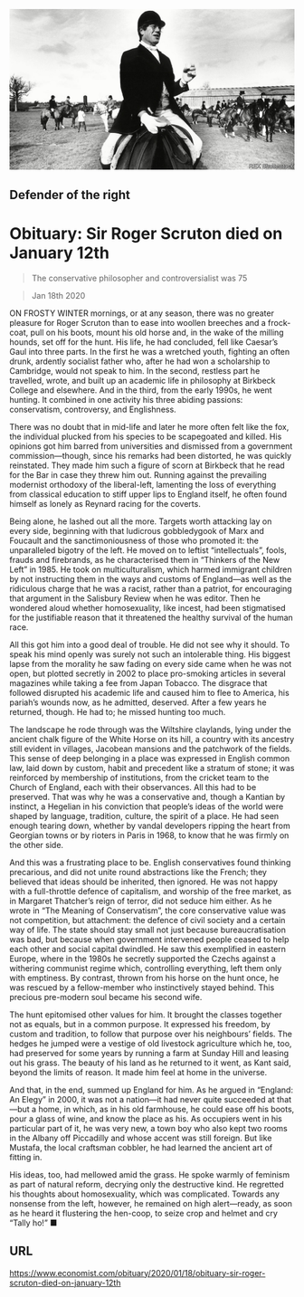 ![](./images/20200118_OBP001_0.jpg)

## Defender of the right

# Obituary: Sir Roger Scruton died on January 12th

> The conservative philosopher and controversialist was 75

> Jan 18th 2020

ON FROSTY WINTER mornings, or at any season, there was no greater pleasure for Roger Scruton than to ease into woollen breeches and a frock-coat, pull on his boots, mount his old horse and, in the wake of the milling hounds, set off for the hunt. His life, he had concluded, fell like Caesar’s Gaul into three parts. In the first he was a wretched youth, fighting an often drunk, ardently socialist father who, after he had won a scholarship to Cambridge, would not speak to him. In the second, restless part he travelled, wrote, and built up an academic life in philosophy at Birkbeck College and elsewhere. And in the third, from the early 1990s, he went hunting. It combined in one activity his three abiding passions: conservatism, controversy, and Englishness.

There was no doubt that in mid-life and later he more often felt like the fox, the individual plucked from his species to be scapegoated and killed. His opinions got him barred from universities and dismissed from a government commission—though, since his remarks had been distorted, he was quickly reinstated. They made him such a figure of scorn at Birkbeck that he read for the Bar in case they threw him out. Running against the prevailing modernist orthodoxy of the liberal-left, lamenting the loss of everything from classical education to stiff upper lips to England itself, he often found himself as lonely as Reynard racing for the coverts.

Being alone, he lashed out all the more. Targets worth attacking lay on every side, beginning with that ludicrous gobbledygook of Marx and Foucault and the sanctimoniousness of those who promoted it: the unparalleled bigotry of the left. He moved on to leftist “intellectuals”, fools, frauds and firebrands, as he characterised them in “Thinkers of the New Left” in 1985. He took on multiculturalism, which harmed immigrant children by not instructing them in the ways and customs of England—as well as the ridiculous charge that he was a racist, rather than a patriot, for encouraging that argument in the Salisbury Review when he was editor. Then he wondered aloud whether homosexuality, like incest, had been stigmatised for the justifiable reason that it threatened the healthy survival of the human race.

All this got him into a good deal of trouble. He did not see why it should. To speak his mind openly was surely not such an intolerable thing. His biggest lapse from the morality he saw fading on every side came when he was not open, but plotted secretly in 2002 to place pro-smoking articles in several magazines while taking a fee from Japan Tobacco. The disgrace that followed disrupted his academic life and caused him to flee to America, his pariah’s wounds now, as he admitted, deserved. After a few years he returned, though. He had to; he missed hunting too much.

The landscape he rode through was the Wiltshire claylands, lying under the ancient chalk figure of the White Horse on its hill, a country with its ancestry still evident in villages, Jacobean mansions and the patchwork of the fields. This sense of deep belonging in a place was expressed in English common law, laid down by custom, habit and precedent like a stratum of stone; it was reinforced by membership of institutions, from the cricket team to the Church of England, each with their observances. All this had to be preserved. That was why he was a conservative and, though a Kantian by instinct, a Hegelian in his conviction that people’s ideas of the world were shaped by language, tradition, culture, the spirit of a place. He had seen enough tearing down, whether by vandal developers ripping the heart from Georgian towns or by rioters in Paris in 1968, to know that he was firmly on the other side.

And this was a frustrating place to be. English conservatives found thinking precarious, and did not unite round abstractions like the French; they believed that ideas should be inherited, then ignored. He was not happy with a full-throttle defence of capitalism, and worship of the free market, as in Margaret Thatcher’s reign of terror, did not seduce him either. As he wrote in “The Meaning of Conservatism”, the core conservative value was not competition, but attachment: the defence of civil society and a certain way of life. The state should stay small not just because bureaucratisation was bad, but because when government intervened people ceased to help each other and social capital dwindled. He saw this exemplified in eastern Europe, where in the 1980s he secretly supported the Czechs against a withering communist regime which, controlling everything, left them only with emptiness. By contrast, thrown from his horse on the hunt once, he was rescued by a fellow-member who instinctively stayed behind. This precious pre-modern soul became his second wife.

The hunt epitomised other values for him. It brought the classes together not as equals, but in a common purpose. It expressed his freedom, by custom and tradition, to follow that purpose over his neighbours’ fields. The hedges he jumped were a vestige of old livestock agriculture which he, too, had preserved for some years by running a farm at Sunday Hill and leasing out his grass. The beauty of his land as he returned to it went, as Kant said, beyond the limits of reason. It made him feel at home in the universe.

And that, in the end, summed up England for him. As he argued in “England: An Elegy” in 2000, it was not a nation—it had never quite succeeded at that—but a home, in which, as in his old farmhouse, he could ease off his boots, pour a glass of wine, and know the place as his. As occupiers went in his particular part of it, he was very new, a town boy who also kept two rooms in the Albany off Piccadilly and whose accent was still foreign. But like Mustafa, the local craftsman cobbler, he had learned the ancient art of fitting in.

His ideas, too, had mellowed amid the grass. He spoke warmly of feminism as part of natural reform, decrying only the destructive kind. He regretted his thoughts about homosexuality, which was complicated. Towards any nonsense from the left, however, he remained on high alert—ready, as soon as he heard it flustering the hen-coop, to seize crop and helmet and cry “Tally ho!” ■

## URL

https://www.economist.com/obituary/2020/01/18/obituary-sir-roger-scruton-died-on-january-12th
